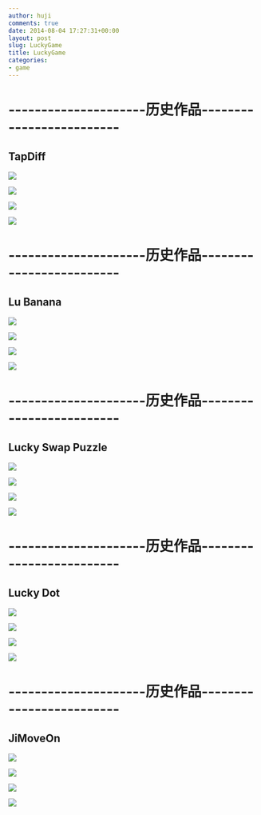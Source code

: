 ```yaml
---
author: huji
comments: true
date: 2014-08-04 17:27:31+00:00
layout: post
slug: LuckyGame
title: LuckyGame
categories:
- game
---
```


---------------------历史作品-------------------------
=======
## TapDiff ##
<img src="/images/tapdiff.png"/>


<a href="https://itunes.apple.com/us/app/tapdiff/id945356045?mt=8"><img src="/images/AppStore.png"/></a>

<a href="http://hujigame.qiniudn.com/TapDiff.apk"><img src="/images/Android.png"/></a>

<a href="https://play.google.com/store/apps/details?id=com.lhgame.lhtapdiff"><img src="/images/GooglePlay.png"/></a>



---------------------历史作品-------------------------
=======
## Lu Banana ##
<img src="/images/ldz.png"/>


<a href="https://itunes.apple.com/us/app/lu-banana/id940059743?mt=8"><img src="/images/AppStore.png"/></a>

<a href="http://hujigame.qiniudn.com/Lu_Banana.apk"><img src="/images/Android.png"/></a>

<a href="https://play.google.com/store/apps/details?id=com.lhgame.flyingbanana"><img src="/images/GooglePlay.png"/></a>



---------------------历史作品-------------------------
=======
## Lucky Swap Puzzle ##
<img src="/images/luckypuzzle.png"/>


<a href="https://itunes.apple.com/us/app/lucky-swap-puzzle/id937114279?mt=8"><img src="/images/AppStore.png"/></a>

<a href="http://hujigame.qiniudn.com/LuckyPuzzle.apk"><img src="/images/Android.png"/></a>

<a href="https://play.google.com/store/apps/details?id=com.lhgame.luckypuzzle"><img src="/images/GooglePlay.png"/></a>

---------------------历史作品-------------------------
=======
## Lucky Dot ##
<img src="/images/luckydotplay.png"/>


<a href="https://itunes.apple.com/us/app/lucky-dot/id921452105?mt=8"><img src="/images/AppStore.png"/></a>

<a href="http://hujigame.qiniudn.com/LuckyDot.apk"><img src="/images/Android.png"/></a>

<a href="https://play.google.com/store/apps/details?id=com.lhgame.dttd"><img src="/images/GooglePlay.png"/></a>




---------------------历史作品-------------------------
=======
## JiMoveOn ##
<img src="/images/jimoveonplay.png"/>


<a href="https://itunes.apple.com/cn/app/jimoveon/id892680882?mt=8"><img src="/images/AppStore.png"/></a>

<a href="http://hujigame.qiniudn.com/LuckyHuFirstGame-android.apk"><img src="/images/Android.png"/></a>

<a href="https://play.google.com/store/apps/details?id=com.luckyhu.game"><img src="/images/GooglePlay.png"/></a>
